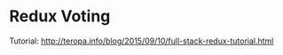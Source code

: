 Redux Voting
============

Tutorial: http://teropa.info/blog/2015/09/10/full-stack-redux-tutorial.html


